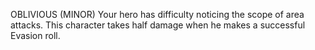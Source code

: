 OBLIVIOUS (MINOR)
Your hero has difficulty noticing the scope of area attacks. This character takes half damage when he makes a successful Evasion roll.